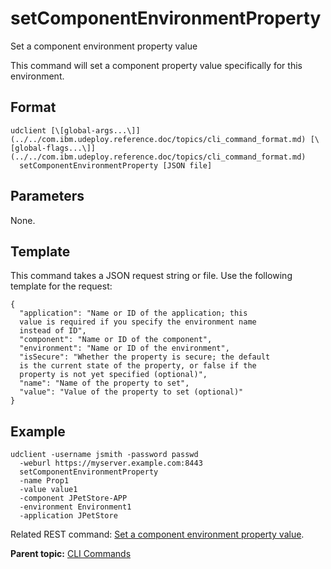 # setComponentEnvironmentProperty

Set a component environment property value

This command will set a component property value specifically for this environment.

## Format

```
udclient [\[global-args...\]](../../com.ibm.udeploy.reference.doc/topics/cli_command_format.md) [\[global-flags...\]](../../com.ibm.udeploy.reference.doc/topics/cli_command_format.md)
  setComponentEnvironmentProperty [JSON file]
```

## Parameters

None.

## Template

This command takes a JSON request string or file. Use the following template for the request:

```
{
  "application": "Name or ID of the application; this 
  value is required if you specify the environment name 
  instead of ID",
  "component": "Name or ID of the component",
  "environment": "Name or ID of the environment",
  "isSecure": "Whether the property is secure; the default 
  is the current state of the property, or false if the 
  property is not yet specified (optional)",
  "name": "Name of the property to set",
  "value": "Value of the property to set (optional)"
}

```

## Example

```
udclient -username jsmith -password passwd 
  -weburl https://myserver.example.com:8443
  setComponentEnvironmentProperty
  -name Prop1
  -value value1
  -component JPetStore-APP
  -environment Environment1
  -application JPetStore
```

Related REST command: [Set a component environment property value](rest_cli_environment_componentproperties_put.md).

**Parent topic:** [CLI Commands](../../com.ibm.udeploy.reference.doc/topics/cli_commands.md)

